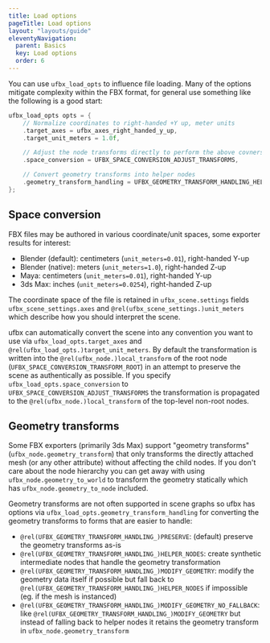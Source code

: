 ```yaml
---
title: Load options
pageTitle: Load options
layout: "layouts/guide"
eleventyNavigation:
  parent: Basics
  key: Load options
  order: 6
---
```


You can use `ufbx_load_opts` to influence file loading.
Many of the options mitigate complexity within the FBX format, for general use
something like the following is a good start:

```c
ufbx_load_opts opts = {
    // Normalize coordinates to right-handed +Y up, meter units
    .target_axes = ufbx_axes_right_handed_y_up,
    .target_unit_meters = 1.0f,

    // Adjust the node transforms directly to perform the above covnersion
    .space_conversion = UFBX_SPACE_CONVERSION_ADJUST_TRANSFORMS,

    // Convert geometry transforms into helper nodes
    .geometry_transform_handling = UFBX_GEOMETRY_TRANSFORM_HANDLING_HELPER_NODES,
};
```

## Space conversion

FBX files may be authored in various coordinate/unit spaces, some exporter results for interest:

- Blender (default): centimeters (`unit_meters=0.01`), right-handed Y-up
- Blender (native): meters (`unit_meters=1.0`), right-handed Z-up
- Maya: centimeters (`unit_meters=0.01`), right-handed Y-up
- 3ds Max: inches (`unit_meters=0.0254`), right-handed Z-up

The coordinate space of the file is retained in `ufbx_scene.settings` fields `ufbx_scene_settings.axes`
and `@rel(ufbx_scene_settings.)unit_meters` which describe how you should interpret the scene.

ufbx can automatically convert the scene into any convention you want to use via `ufbx_load_opts.target_axes`
and `@rel(ufbx_load_opts.)target_unit_meters`. By default the transformation is written into the `@rel(ufbx_node.)local_transform`
of the root node (`UFBX_SPACE_CONVERSION_TRANSFORM_ROOT`) in an attempt to preserve the scene as authentically as possible.
If you specify `ufbx_load_opts.space_conversion` to `UFBX_SPACE_CONVERSION_ADJUST_TRANSFORMS` the transformation is propagated
to the `@rel(ufbx_node.)local_transform` of the top-level non-root nodes.

## Geometry transforms

Some FBX exporters (primarily 3ds Max) support "geometry transforms" (`ufbx_node.geometry_transform`) that only
transforms the directly attached mesh (or any other attribute) without affecting the child nodes.
If you don't care about the node hierarchy you can get away with using `ufbx_node.geometry_to_world` to transform
the geometry statically which has `ufbx_node.geometry_to_node` included.

Geometry transforms are not often supported in scene graphs so ufbx has options via `ufbx_load_opts.geometry_transform_handling`
for converting the geometry transforms to forms that are easier to handle:

- `@rel(UFBX_GEOMETRY_TRANSFORM_HANDLING_)PRESERVE`: (default) preserve the geometry transforms as-is
- `@rel(UFBX_GEOMETRY_TRANSFORM_HANDLING_)HELPER_NODES`: create synthetic intermediate nodes that handle the geometry transformation
- `@rel(UFBX_GEOMETRY_TRANSFORM_HANDLING_)MODIFY_GEOMETRY`: modify the geometry data itself if possible but fall back to `@rel(UFBX_GEOMETRY_TRANSFORM_HANDLING_)HELPER_NODES` if impossible (eg. if the mesh is instanced)
- `@rel(UFBX_GEOMETRY_TRANSFORM_HANDLING_)MODIFY_GEOMETRY_NO_FALLBACK`: like `@rel(UFBX_GEOMETRY_TRANSFORM_HANDLING_)MODIFY_GEOMETRY` but instead of falling back to helper nodes it retains the geometry transform in `ufbx_node.geometry_transform`
